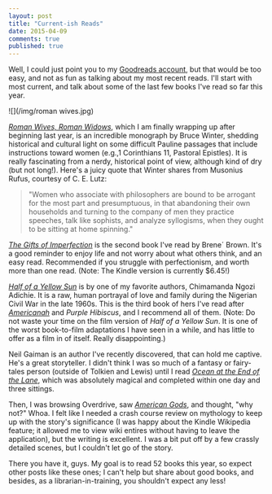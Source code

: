 ```yaml
---
layout: post
title: "Current-ish Reads"
date: 2015-04-09
comments: true
published: true
---
```


Well, I could just point you to my [Goodreads account](https://www.goodreads.com/user/show/23284725-sabrina-peters), but that would be too easy, and not as fun as talking about my most recent reads. I'll start with most current, and talk about some of the last few books I've read so far this year.

![](/img/roman wives.jpg)

[_Roman Wives, Roman Widows_](http://www.amazon.com/Roman-Wives-Widows-Appearance-Communities/dp/0802849717), which I am finally wrapping up after beginning last year, is an incredible monograph by Bruce Winter, shedding historical and cultural light on some difficult Pauline passages that include instructions toward women (e.g.,1 Corinthians 11, Pastoral Epistles). It is really fascinating from a nerdy, historical point of view, although kind of dry (but not long!). Here's a juicy quote that Winter shares from Musonius Rufus, courtesy of C. E. Lutz:

>"Women who associate with philosophers are bound to be arrogant for the most part and presumptuous, in that abandoning their own households and turning to the company of men they practice speeches, talk like sophists, and analyze syllogisms, when they ought to be sitting at home spinning."

[_The Gifts of Imperfection_](http://www.amazon.com/Gifts-Imperfection-Think-Supposed-Embrace-ebook/dp/B00BS03LL6/ref=sr_1_1?s=books&ie=UTF8&qid=1428595691&sr=1-1&keywords=gifts+of+imperfection) is the second book I've read by Brene&acute; Brown. It's a good reminder to enjoy life and not worry about what others think, and an easy read. Recommended if you struggle with perfectionism, and worth more than one read. (Note: The Kindle version is currently $6.45!)

[_Half of a Yellow Sun_](http://www.amazon.com/Half-Yellow-Chimamanda-Ngozi-Adichie-ebook/dp/B001L83PLQ/ref=sr_1_1?s=books&ie=UTF8&qid=1428595867&sr=1-1&keywords=half+of+a+yellow+sun) is by one of my favorite authors, Chimamanda Ngozi Adichie. It is a raw, human portrayal of love and family during the Nigerian Civil War in the late 1960s. This is the third book of hers I've read after [_Americanah_](http://sabrinapeters.net/2014/06/09/americanah/) and _Purple Hibiscus_, and I recommend all of them. (Note: Do not waste your time on the film version of _Half of a Yellow Sun_. It is one of the worst book-to-film adaptations I have seen in a while, and has little to offer as a film in of itself. Really disappointing.)

Neil Gaiman is an author I've recently discovered, that can hold me captive. He's a great storyteller. I didn't think I was so much of a fantasy or fairy-tales person (outside of Tolkien and Lewis) until I read [_Ocean at the End of the Lane_](http://www.amazon.com/The-Ocean-End-Lane-Novel/dp/0062255665), which was absolutely magical and completed within one day and three sittings.

Then, I was browsing Overdrive, saw [_American Gods_](http://www.amazon.com/American-Gods-Neil-Gaiman/dp/0380789035/ref=sr_1_1?ie=UTF8&qid=1428596887&sr=8-1&keywords=american+gods), and thought, "why not?" Whoa. I felt like I needed a crash course review on mythology to keep up with the story's significance (I was happy about the Kindle Wikipedia feature; it allowed me to view wiki entires without having to leave the application), but the writing is excellent. I was a bit put off by a few crassly detailed scenes, but I couldn't let go of the story.

There you have it, guys. My goal is to read 52 books this year, so expect other posts like these ones; I can't help but share about good books, and besides, as a librarian-in-training, you shouldn't expect any less!
